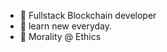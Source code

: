 - 👀 Fullstack Blockchain developer
- 🌱 learn new everyday.
- 💞️ Morality @ Ethics

<!---
ethics-water/ethics-water is a ✨ special ✨ repository because its `README.md` (this file) appears on your GitHub profile.
You can click the Preview link to take a look at your changes.
--->
